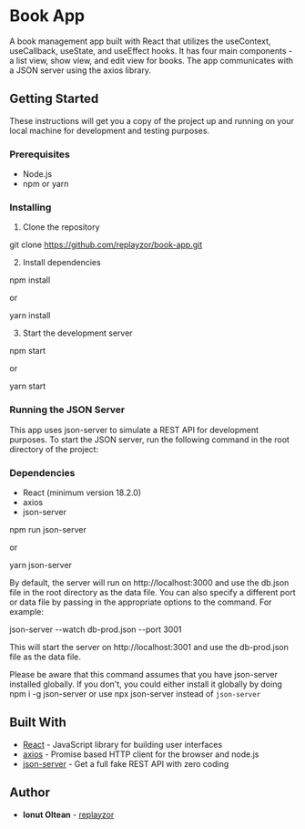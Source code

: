 # Book App

A book management app built with React that utilizes the useContext, useCallback, useState, and useEffect hooks. It has four main components - a list view, show view, and edit view for books. The app communicates with a JSON server using the axios library.

## Getting Started

These instructions will get you a copy of the project up and running on your local machine for development and testing purposes.

### Prerequisites

- Node.js
- npm or yarn

### Installing

1. Clone the repository

git clone https://github.com/replayzor/book-app.git

2. Install dependencies

npm install

or

yarn install


3. Start the development server

npm start

or

yarn start

### Running the JSON Server

This app uses json-server to simulate a REST API for development purposes. To start the JSON server, run the following command in the root directory of the project:

### Dependencies

- React (minimum version 18.2.0)
- axios
- json-server

npm run json-server

or

yarn json-server

By default, the server will run on http://localhost:3000 and use the db.json file in the root directory as the data file. You can also specify a different port or data file by passing in the appropriate options to the command. For example:

json-server --watch db-prod.json --port 3001

This will start the server on http://localhost:3001 and use the db-prod.json file as the data file.

Please be aware that this command assumes that you have json-server installed globally. If you don't, you could either install it globally by doing npm i -g json-server or use npx json-server instead of `json-server`





## Built With

- [React](https://reactjs.org/) - JavaScript library for building user interfaces
- [axios](https://github.com/axios/axios) - Promise based HTTP client for the browser and node.js
- [json-server](https://github.com/typicode/json-server) - Get a full fake REST API with zero coding

## Author

- **Ionut Oltean** - [replayzor](https://github.com/replayzor)
